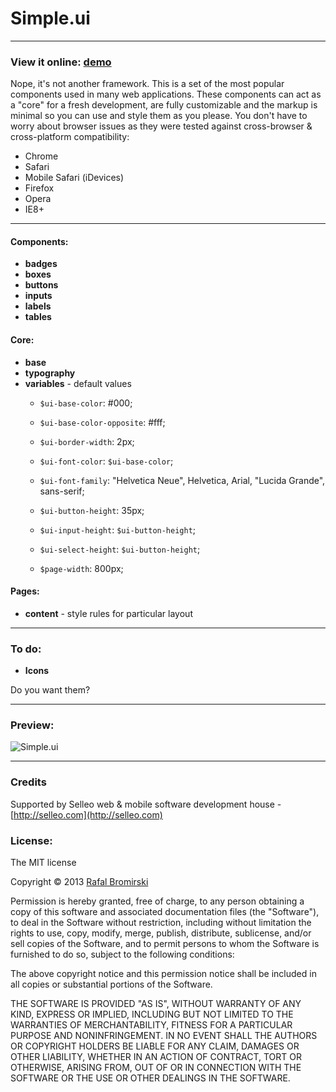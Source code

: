 # Simple.ui

---

### View it online: [demo](http://paranoida.github.com/simple-ui/)

Nope, it's not another framework. This is a set of the most popular components used in many web applications. These components can act as a "core" for a fresh development, are fully customizable and the markup is minimal so you can use and style them as you please. You don't have to worry about browser issues as they were tested against cross-browser & cross-platform compatibility:

- Chrome
- Safari
- Mobile Safari (iDevices)
- Firefox
- Opera
- IE8+

---

#### Components:

- **badges**
- **boxes**
- **buttons**
- **inputs**
- **labels**
- **tables**

#### Core:

- **base**
- **typography**
- **variables** - default values
    - `$ui-base-color`: #000;
    - `$ui-base-color-opposite`: #fff;
    - `$ui-border-width`: 2px;
    - `$ui-font-color`: `$ui-base-color`;
    - `$ui-font-family`: "Helvetica Neue", Helvetica, Arial, "Lucida Grande", sans-serif;
    - `$ui-button-height`: 35px;
    - `$ui-input-height`: `$ui-button-height`;
    - `$ui-select-height`: `$ui-button-height`;

    - `$page-width`: 800px;

#### Pages:

- **content** - style rules for particular layout

---


### To do:

- **Icons**

Do you want them?

---

### Preview:


![Simple.ui](http://paranoida.github.com/simple-ui/simple-ui.png)

---

### Credits

Supported by Selleo web &amp; mobile software development house - [http://selleo.com](http://selleo.com)

### License:

The MIT license

Copyright &copy; 2013 [Rafal Bromirski](http://paranoida.com)

Permission is hereby granted, free of charge, to any person obtaining a copy of this software and associated documentation files (the "Software"), to deal in the Software without restriction, including without limitation the rights to use, copy, modify, merge, publish, distribute, sublicense, and/or sell copies of the Software, and to permit persons to whom the Software is furnished to do so, subject to the following conditions:

The above copyright notice and this permission notice shall be included in all copies or substantial portions of the Software.

THE SOFTWARE IS PROVIDED "AS IS", WITHOUT WARRANTY OF ANY KIND, EXPRESS OR IMPLIED, INCLUDING BUT NOT LIMITED TO THE WARRANTIES OF MERCHANTABILITY, FITNESS FOR A PARTICULAR PURPOSE AND NONINFRINGEMENT. IN NO EVENT SHALL THE AUTHORS OR COPYRIGHT HOLDERS BE LIABLE FOR ANY CLAIM, DAMAGES OR OTHER LIABILITY, WHETHER IN AN ACTION OF CONTRACT, TORT OR OTHERWISE, ARISING FROM, OUT OF OR IN CONNECTION WITH THE SOFTWARE OR THE USE OR OTHER DEALINGS IN THE SOFTWARE.
